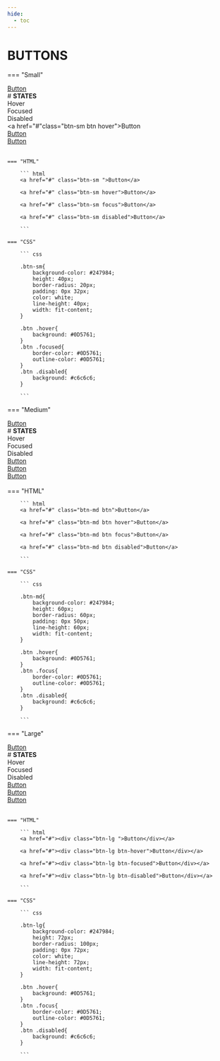 ```yaml
---
hide:
  - toc
---
```

# **BUTTONS**

=== "Small"
    <div class="btn-grid-1">
        <div class="grid-items"> 
            <a href="#" class= "btn-sm btn">Button</a> 
        </div>
    </div>
    # **STATES**
    <div class="btn-grid-3">
        <div class="grid-items">Hover<br></div>
        <div class="grid-items">Focused</div>
        <div class="grid-items">Disabled</div>
        <div class="grid-items"> 
            <a href="#"class="btn-sm btn hover">Button</a> 
        </div>
        <div class="grid-items"> 
            <a href="#" class= "btn-sm btn focus">Button</a> 
        </div>
        <div class="grid-items"> 
            <a href="#" class="btn-sm btn disabled">Button</a> 
        </div>
    </div>
    <br>

    === "HTML"

        ``` html
        <a href="#" class="btn-sm ">Button</a>

        <a href="#" class="btn-sm hover">Button</a>

        <a href="#" class="btn-sm focus">Button</a>

        <a href="#" class="btn-sm disabled">Button</a>
        
        ```

    === "CSS"

        ``` css

        .btn-sm{
            background-color: #247984;
            height: 40px;
            border-radius: 20px;
            padding: 0px 32px;
            color: white;
            line-height: 40px;
            width: fit-content;
        }

        .btn .hover{
            background: #0D5761;
        }
        .btn .focused{
            border-color: #0D5761;
            outline-color: #0D5761;
        }
        .btn .disabled{
            background: #c6c6c6;
        }
        
        ```
=== "Medium"
    <div class="btn-grid-1">
        <div class="grid-items"> 
            <a href="#" class="btn-md btn ">Button</a> 
        </div>
    </div>
    # **STATES**
    <div class="btn-grid-3">
        <div class="grid-items">Hover<br></div>
        <div class="grid-items">Focused</div>
        <div class="grid-items">Disabled</div>
        <div class="grid-items"> 
            <a href="#" class="btn-md btn hover">Button</a> 
        </div>
        <div class="grid-items"> 
            <a href="#" class="btn-md btn focus">Button</a> 
        </div>
        <div class="grid-items"> 
            <a href="#" class="btn-md btn disabled">Button</a> 
        </div>
    </div>
    <br>
    === "HTML"

        ``` html
        <a href="#" class="btn-md btn">Button</a>

        <a href="#" class="btn-md btn hover">Button</a>

        <a href="#" class="btn-md btn focus">Button</a>

        <a href="#" class="btn-md btn disabled">Button</a>
        
        ```

    === "CSS"

        ``` css

        .btn-md{
            background-color: #247984;
            height: 60px;
            border-radius: 60px;
            padding: 0px 50px;
            line-height: 60px;
            width: fit-content;
        }

        .btn .hover{
            background: #0D5761;
        }
        .btn .focus{
            border-color: #0D5761;
            outline-color: #0D5761;
        }
        .btn .disabled{
            background: #c6c6c6;
        }
        
        ```
=== "Large"
    <div class="btn-grid-1">
        <div class="grid-items"> 
            <a href="#" class="btn-lg btn">Button</a> 
        </div>
    </div>
    # **STATES**
    <div class="btn-grid-3">
        <div class="grid-items">Hover<br></div>
        <div class="grid-items">Focused</div>
        <div class="grid-items">Disabled</div>
        <div class="grid-items"> 
            <a href="#" class="btn-lg btn hover">Button</a> 
        </div>
        <div class="grid-items"> 
            <a href="#" class="btn-lg btn focus">Button</a> 
        </div>
        <div class="grid-items"> 
            <a href="#" class="btn-lg btn disabled">Button</a> 
        </div>
    </div>
    <br>

    === "HTML"

        ``` html
        <a href="#"><div class="btn-lg ">Button</div></a>

        <a href="#"><div class="btn-lg btn-hover">Button</div></a>

        <a href="#"><div class="btn-lg btn-focused">Button</div></a>

        <a href="#"><div class="btn-lg btn-disabled">Button</div></a>
        
        ```

    === "CSS"

        ``` css

        .btn-lg{
            background-color: #247984;
            height: 72px;
            border-radius: 100px;
            padding: 0px 72px;
            color: white;
            line-height: 72px;
            width: fit-content;
        }

        .btn .hover{
            background: #0D5761;
        }
        .btn .focus{
            border-color: #0D5761;
            outline-color: #0D5761;
        }
        .btn .disabled{
            background: #c6c6c6;
        }
        
        ```

